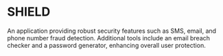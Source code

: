 # SHIELD
An application providing robust security features such as SMS, email, and phone number fraud detection. Additional tools include an email breach checker and a password generator, enhancing overall user protection.
